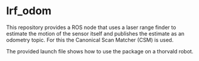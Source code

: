 # lrf_odom

This repository provides a ROS node that uses a laser range finder to estimate the motion of the sensor itself and publishes the estimate as an odometry topic. For this the Canonical Scan Matcher (CSM) is used.

The provided launch file shows how to use the package on a thorvald robot.
